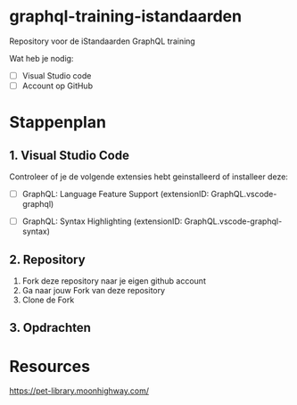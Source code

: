 # graphql-training-istandaarden
Repository voor de iStandaarden GraphQL training

Wat heb je nodig:
- [ ] Visual Studio code
- [ ] Account op GitHub

# Stappenplan

## 1. Visual Studio Code

Controleer of je de volgende extensies hebt geinstalleerd of installeer deze:
- [ ] GraphQL: Language Feature Support (extensionID: GraphQL.vscode-graphql)
- [ ] GraphQL: Syntax Highlighting (extensionID: GraphQL.vscode-graphql-syntax)



## 2. Repository 

1. Fork deze repository naar je eigen github account
2. Ga naar jouw Fork van deze repository
3. Clone de Fork

## 3. Opdrachten



# Resources
https://pet-library.moonhighway.com/

